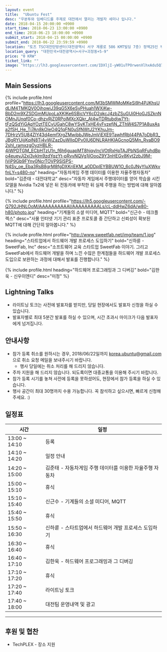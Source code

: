 ```yaml
---
layout: event
title:  "Ubuntu Fest"
desc: "우분투와 임베디드를 주제로 대전에서 열리는 개발자 세미나 입니다."
date: 2018-04-15 20:00:00 +0900
start_time: 2018-06-23 13:00:00 +0900
end_time: 2018-06-23 18:00:00 +0900
submit_start: 2018-04-15 00:00:00 +0900
submit_end: 2018-06-22 23:59:59 +0900
location: "토즈 TSC대전탄방센터(대전광역시 서구 계룡로 586 KMT빌딩 7층) 정액25인 부스"
location_query: "대한민국+대전광역시+서구+괴정동+5-9"
price: "0 KRW"
ticket_link: ""
image: "https://lh3.googleusercontent.com/IDXljI-yW01uTPOrwenXlhxAdu5Q7is9Unk7AmHQmTayGRJk27FSzm6dDKw9kg0Zl4OBoA-IYHyQi7x2pjRqig9U8Bkv3OPHMVV4anBD4AvTqQsmRTazZnLSfSBGPL9C3g1g_X9Y4DONn3ajtti7Icee04lDDa-uBWRILwZkQAMKUTT1Qroen7x_qGBKK5WdOtVLdCeksOVl8qMkXI6U2dSLw_Hxy8FVdmhgpgl_kfMj1N8WM5Be7qLvue2O84VGwzlf4ZMPZxdDZKmMqwT6TnVr_jO76uY4F8eJY1MxB92fH03lqcAEy1cpSu949_56UokshJ6ri8DuJnl69JTE-9Z2c_MlRS-jXiSv5mxvWZaL5o88yhhaF8w46BdSf9OGuAU7wTuDGQm8nL8zHQvNMAfziTxpG5t6rlx8ABBjYcj4YhdhsjIA1l75s-i81vSJ38M-G9qTl6mA56Rhz-toplvwi1KguCs-cw9LF-yrRJCWhoCZbRuLmXpboNyryMhAD205QFRv01u5WUuQKdTu0t0fxNHDEMDPCR_Vuuch9kMdaYDVi6Vo1q6oVdTnz1FGgWyu47Fv9cINMvl5LtxF2R-r9M0URe9ugPnRmlg=w3002-h1688-no"
---
```


## Main Sessions

{% include profile.html profile="https://lh3.googleusercontent.com/M3bSMWMoMKeSi9h4PJKhsUdLiM4TMKQV0OjhowiJ39qG5X6eSyPHuah1WXiKw-BbD2m9XZSDGmMUpoLaXKlKe6SBicVY6cD2qkcJ4zbZSuGUi0HoGJSZknNOMnJUnqf0Co-dhzvRjZ0RPoIMXcXQkr_At4wTDRtubdjw7Yt-tFzQSdYiGApYOztTECvUGahC8wYSyKTxHE4vFvzefjN_ZThW4S7P1A8uxAsa2fSH_He_Ti7An8kOIeO4Q1qFN0uSfNWtJ2YKhuJm-7DHrzV5U84ZlY43d4emfXrgZMwibbJWeJmViEXE9TawhfRbI44PA7oDbR3_JBgRYUijjKplN8Ti4vWiZazDuWlIqDPv0IU6DNLRAHKIAGcnoQ5Mn_RvaBO92shI_ramxzgOyzHBLR-4iWPDTGM_ECbHTzU1n_f6h6guapMT8hjqyIncVOtRxHpTAJPbNSqRFuhdBpo4eueyJj2xi3vklm9zdYqzYt-pRvvNQVg1jlOooZ9Y3nHEGv8Kyt2zbJ9M-IViP9Gb9FYnv0NcrTOVP9SlSPS-N4Sv_oe_Eba3RsB8grM8fgDXKriEKM_a0DDpIEYBBUW1O_6c0JNyYIuXWkvfnLY=s480-no" heading="자동차게임 주행 데이터를 이용한 자율주행자동차" bold="김준태 - 대전대학교" desc="자동차 게임에서 주행데이터를 얻어 학습을 시킨 모델을 Nvidia Tx2에 넣은 뒤 전동카에 부착한 뒤 실제 주행을 하는 방법에 대해 알아봅니다." %}

{% include profile.html profile="https://lh5.googleusercontent.com/-Q792JHNLOoM/AAAAAAAAAAI/AAAAAAAAALs/cL-ddHwZ6dA/w80-h80/photo.jpg" heading="기계들의 소셜 미디어, MQTT" bold="신근수 - 테크플렉스" desc="사물 인터넷 기기 관리 표준 프로토콜 중 간단하고 신뢰성이 확보된 MQTT에 대해 간단히 알아봅니다." %}

{% include profile.html profile="http://www.sweetfab.net/img/team/1.jpg" heading="스타트업에서 하드웨어 개발 프로세스 도입하기" bold="신하륜 - SweetFab, Inc" desc="소프트웨어 교육 스타트업 SweetFab 이야기. 그리고 SweetFab에서 하드웨어 개발을 하며 느낀 수많은 한계점들을 하드웨어 개발 프로세스 도입으로 보완하는 과정에 대해서 발표를 진행합니다." %}

{% include profile.html heading="하드웨어 프로그래밍과 그 디버깅" bold="김한욱 - 신우이엔디" desc="미정" %}

## Lightning Talks
- 라이트닝 토크는 사전에 발표자를 받지만, 당일 현장에서도 발표자 신청을 하실 수 있습니다.
- 발표자별로 최대 5분간 발표를 하실 수 있으며, 시간 초과시 마이크가 다음 발표자에게 넘겨집니다.

## 안내사항
- 참가 등록 취소를 원하시는 경우, 2018/06/22일까지 korea.ubuntu@gmail.com 으로 취소 요청 메일을 보내주시기 바랍니다.
  - 행사 당일에는 취소 처리를 해 드리지 않습니다.
- 주차 지원을 해 드리지 않습니다. 되도록이면 대중교통을 이용해 주시기 바랍니다.
- 참가 등록 시기를 놓쳐 사전에 등록을 못하셨어도, 현장에서 참가 등록을 하실 수 있습니다.
- 행사 공간이 최대 30명까지 수용 가능합니다. 꼭 참석하고 싶으시면, 빠르게 신청해 주세요. :)

## 일정표

시간 | 일정
--- | ---
13:00 ~ 14:10 | 등록
14:10 ~ 14:20 | 일정 안내
14:20 ~ 15:00 | 김준태 - 자동차게임 주행 데이터를 이용한 자율주행 자동차
15:00 ~ 15:10 | 휴식
15:10 ~ 15:40 | 신근수 - 기계들의 소셜 미디어, MQTT
15:40 ~ 15:50 | 휴식
15:50 ~ 16:30 | 신하륜 - 스타트업에서 하드웨어 개발 프로세스 도입하기
16:30 ~ 16:40 | 휴식
16:40 ~ 17:10 | 김한욱 - 하드웨어 프로그래밍과 그 디버깅
17:10 ~ 17:20 | 휴식
17:20 ~ 17:40 | 라이트닝 토크
17:40 ~ 18:00 | 대전팀 운영내역 및 광고

---

## 후원 및 협찬
- TechPLEX - 장소 지원
